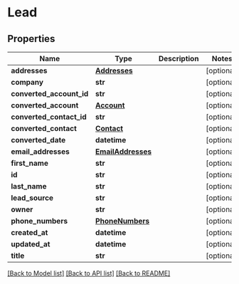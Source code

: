 # Lead

## Properties
Name | Type | Description | Notes
------------ | ------------- | ------------- | -------------
**addresses** | [**Addresses**](Addresses.md) |  | [optional] 
**company** | **str** |  | [optional] 
**converted_account_id** | **str** |  | [optional] 
**converted_account** | [**Account**](Account.md) |  | [optional] 
**converted_contact_id** | **str** |  | [optional] 
**converted_contact** | [**Contact**](Contact.md) |  | [optional] 
**converted_date** | **datetime** |  | [optional] 
**email_addresses** | [**EmailAddresses**](EmailAddresses.md) |  | [optional] 
**first_name** | **str** |  | [optional] 
**id** | **str** |  | [optional] 
**last_name** | **str** |  | [optional] 
**lead_source** | **str** |  | [optional] 
**owner** | **str** |  | [optional] 
**phone_numbers** | [**PhoneNumbers**](PhoneNumbers.md) |  | [optional] 
**created_at** | **datetime** |  | [optional] 
**updated_at** | **datetime** |  | [optional] 
**title** | **str** |  | [optional] 

[[Back to Model list]](../README.md#documentation-for-models) [[Back to API list]](../README.md#documentation-for-api-endpoints) [[Back to README]](../README.md)

